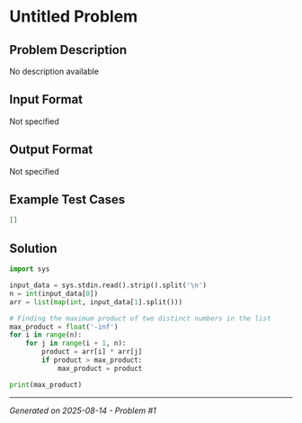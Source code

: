 # Untitled Problem

## Problem Description
No description available

## Input Format
Not specified

## Output Format
Not specified

## Example Test Cases
```json
[]
```

## Solution
```python
import sys

input_data = sys.stdin.read().strip().split('\n')
n = int(input_data[0])
arr = list(map(int, input_data[1].split()))

# Finding the maximum product of two distinct numbers in the list
max_product = float('-inf')
for i in range(n):
    for j in range(i + 1, n):
        product = arr[i] * arr[j]
        if product > max_product:
            max_product = product

print(max_product)
```

---
*Generated on 2025-08-14 - Problem #1*